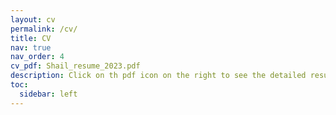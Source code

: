 ```yaml
---
layout: cv
permalink: /cv/
title: CV
nav: true
nav_order: 4
cv_pdf: Shail_resume_2023.pdf
description: Click on th pdf icon on the right to see the detailed resume
toc:
  sidebar: left
---
```

